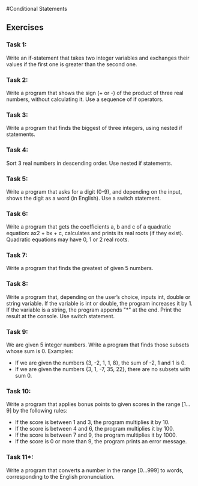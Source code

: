 #Conditional Statements

## Exercises

### Task 1:
Write an if-statement that takes two integer variables and exchanges their values if the first one is greater than the second one.
### Task 2:
Write a program that shows the sign (+ or -) of the product of three real numbers, without calculating it. Use a sequence of if operators.
### Task 3:
Write a program that finds the biggest of three integers, using nested if statements.
### Task 4:
Sort 3 real numbers in descending order. Use nested if statements.
### Task 5:
Write a program that asks for a digit (0-9), and depending on the input, shows the digit as a word (in English). Use a switch statement.
### Task 6:
Write a program that gets the coefficients a, b and c of a quadratic equation: ax2 + bx + c, calculates and prints its real roots (if they exist). Quadratic equations may have 0, 1 or 2 real roots.
### Task 7:
Write a program that finds the greatest of given 5 numbers.
### Task 8:
Write a program that, depending on the user’s choice, inputs int, double or string variable. If the variable is int or double, the program increases it by 1. If the variable is a string, the program appends "*" at the end. Print the result at the console. Use switch statement.
### Task 9:
We are given 5 integer numbers. Write a program that finds those subsets whose sum is 0. Examples:
*  If we are given the numbers {3, -2, 1, 1, 8}, the sum of -2, 1 and 1 is 0.
*  If we are given the numbers {3, 1, -7, 35, 22}, there are no subsets with sum 0.
### Task 10:
Write a program that applies bonus points to given scores in the range [1…9] by the following rules:
*  If the score is between 1 and 3, the program multiplies it by 10.
*  If the score is between 4 and 6, the program multiplies it by 100.
*  If the score is between 7 and 9, the program multiplies it by 1000.
*  If the score is 0 or more than 9, the program prints an error message.
### Task 11*:
Write a program that converts a number in the range [0…999] to words, corresponding to the English pronunciation. 
